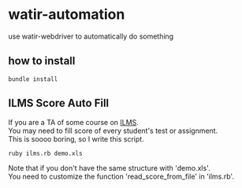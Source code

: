 # watir-automation
use watir-webdriver to automatically do something

## how to install
```
bundle install
```

## ILMS Score Auto Fill
If you are a TA of some course on [ILMS](http://lms.nthu.edu.tw/).  
You may need to fill score of every student's test or assignment.  
This is soooo boring, so I write this script.
```
ruby ilms.rb demo.xls
```
Note that if you don't have the same structure with 'demo.xls'.  
You need to customize the function 'read_score_from_file' in 'ilms.rb'.
